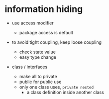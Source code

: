 # information hiding

- use access modifier
  - package access is default
- to avoid tight coupling, keep loose coupling

  - check state value
  - easy type change

- class / interfaces
  - make all to private
  - public for public use
  - only one class uses, `private nested`
    - a class definition inside another class
